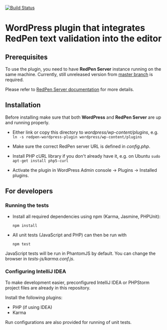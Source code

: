 [![Build Status](https://travis-ci.org/redpen-cc/redpen-wordpress-plugin.svg?branch=master)](https://travis-ci.org/redpen-cc/redpen-wordpress-plugin)

# WordPress plugin that integrates RedPen text validation into the editor

## Prerequisites

To use the plugin, you need to have **RedPen Server** instance running on the same machine.
Currently, still unreleased version from [master branch](https://github.com/redpen-cc/redpen) is required.

Please refer to [RedPen Server documentation](http://redpen.cc/docs/latest/index.html#server) for more details.

## Installation

Before installing make sure that both **WordPress** and **RedPen Server** are up and running properly.

* Either link or copy this directory to *wordpress/wp-content/plugins*, e.g.
    ```ln -s redpen-wordpress-plugin wordpress/wp-content/plugins```

* Make sure the correct RedPen server URL is defined in *config.php*.
* Install PHP cURL library if you don't already have it, e.g. on Ubuntu
    ```sudo apt-get install php5-curl```

* Activate the plugin in WordPress Admin console -> Plugins -> Installed plugins.

## For developers

### Running the tests

* Install all required dependencies using npm (Karma, Jasmine, PHPUnit):

    ```npm install```

* All unit tests (JavaScript and PHP) can then be run with

    ```npm test```
    
JavaScript tests will be run in PhantomJS by default. You can change the browser in *tests-js/karma.conf.js*.

### Configuring IntelliJ IDEA

To make development easier, preconfigured IntelliJ IDEA or PHPStorm project files are already in this repository.

Install the following plugins:

* PHP (if using IDEA)
* Karma

Run configurations are also provided for running of unit tests.
